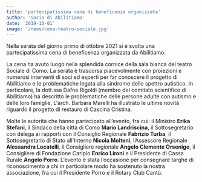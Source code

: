 ```yaml
---
title: 'partecipatissima cena di beneficenza organizzata'
author: 'Socio di Abilítiamo'
date: '2019-10-01'
image: '/news/cena-teatro-sociale.jpg'
---
```



Nella serata del giorno primo di ottobre 2021 si è svolta una partecipatissima cena di beneficenza organizzata da Abilítiamo.

La cena ha avuto luogo nella splendida cornice della sala bianca del teatro Sociale di Como. La serata è trascorsa piacevolmente con proiezioni e numerosi interventi di soci ed esperti per far conoscere il progetto di Abilítiamo e le problematiche legata alla sindrome dello spettro autistico.
In particolare, la dott.ssa Dafne Rigoldi (membro del comitato scientifico di Abilítiamo) ha descritto le problematiche delle persone adulte con autismo e delle loro famiglie, L'arch. Barbara Marelli ha illustrato le ultime novità riguardo il progetto di restauro di Cascina Cristina.

Molte le autorità che hanno partecipato all’evento, fra cui: il Ministro **Erika Stefani**, il Sindaco della città di Como **Mario Landriscina**, il Sottosegretario con delega ai rapporti con il Consiglio Regionale **Fabrizio Turba**, il Sottosegretario di Stato all'Interno **Nicola Molteni**, l’Assessore Regionale **Alessandra Locatelli**, il Consigliere regionale **Angelo Clemente Orsenigo**, il Consigliere di Fondazione Cariplo **Enrico Lironi** e il Presidente di Cassa Rurale **Angelo Porro**.  L’evento è stata l’occasione per consegnare targhe di riconoscimento a chi in particolare modo ha sostenuto la nostra associazione, fra cui il Presidente Porro e il Rotary Club Cantù.